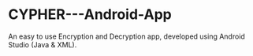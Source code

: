 # CYPHER---Android-App
An easy to use Encryption and Decryption app, developed using Android Studio (Java &amp; XML).
